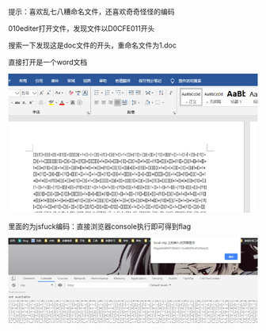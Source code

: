 提示：喜欢乱七八糟命名文件，还喜欢奇奇怪怪的编码

010editer打开文件，发现文件以D0CFE011开头



搜索一下发现这是doc文件的开头，重命名文件为1.doc

直接打开是一个word文档

![](images/31C7854F0A5C41DD9E81264E185B54E3clipboard.png)

里面的为jsfuck编码：直接浏览器console执行即可得到flag

![](images/C9B61A4D62144BDFA30FC753371BBABDclipboard.png)


